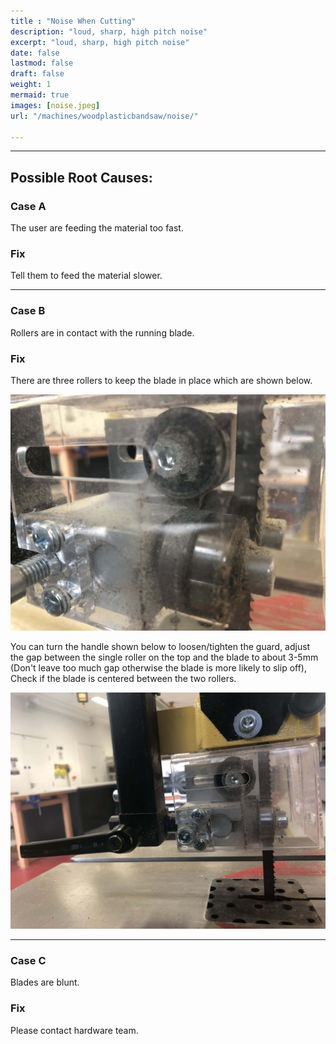 ```yaml
---
title : "Noise When Cutting"
description: "loud, sharp, high pitch noise"
excerpt: "loud, sharp, high pitch noise"
date: false
lastmod: false
draft: false
weight: 1
mermaid: true
images: [noise.jpeg]
url: "/machines/woodplasticbandsaw/noise/"

---
```

---
## Possible Root Causes:

### Case A

The user are feeding the material too fast.


### Fix

Tell them to feed the material slower.

---

### Case B

Rollers are in contact with the running blade.

### Fix

There are three rollers to keep the blade in place which are shown below.

![rollers](rollers.jpg)

You can turn the handle shown below to loosen/tighten the guard, adjust the gap between the single roller on the top and the blade to about 3-5mm (Don't leave too much gap otherwise the blade is more likely to slip off), Check if the blade is centered between the two rollers.

![handle](rollerhandle.jpg)

---

### Case C

Blades are blunt.

### Fix

Please contact hardware team.
